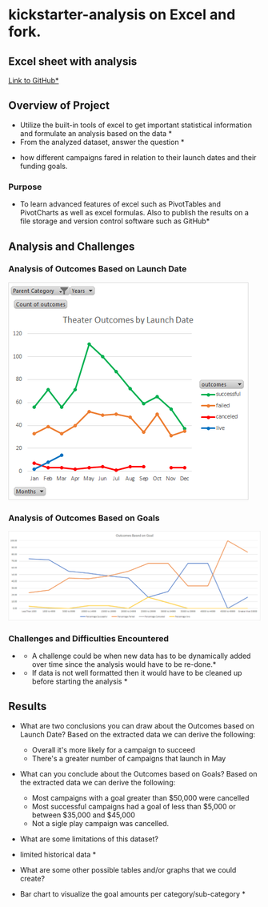 # kickstarter-analysis on Excel and fork.

## Excel sheet with analysis
[Link to GitHub*](https://github.com/IrvingHdez/kickstarter-analysis/blob/main/Kickstarter_Challenge.xlsx)

## Overview of Project
* Utilize the built-in tools of excel to get important statistical information and formulate an analysis based on the data *
* From the analyzed dataset, answer the question *
- how different campaigns fared in relation to their launch dates and their funding goals.

### Purpose
* To learn advanced features of excel such as PivotTables and PivotCharts as well as excel formulas.
Also to publish the results on a file storage and version control software such as GitHub*

## Analysis and Challenges

### Analysis of Outcomes Based on Launch Date
![Theater Outcomes vs Launch Date](https://github.com/IrvingHdez/kickstarter-analysis/blob/main/resources/Theater_Outcomes_vs_Launch.png)

### Analysis of Outcomes Based on Goals
![Plays Outcomes vs Goals](https://github.com/IrvingHdez/kickstarter-analysis/blob/main/resources/Outcomes_vs_Goals.png)

### Challenges and Difficulties Encountered
* - A challenge could be when new data has to be dynamically added over time since the analysis would have to be re-done.*
* - If data is not well formatted then it would have to be cleaned up before starting the analysis *

## Results

- What are two conclusions you can draw about the Outcomes based on Launch Date?
Based on the extracted data we can derive the following:
  - Overall it's more likely for a campaign to succeed
  - There's a greater number of campaigns that launch in May

- What can you conclude about the Outcomes based on Goals?
Based on the extracted data we can derive the following:
  - Most campaigns with a goal greater than $50,000 were cancelled
  - Most successful campaigns had a goal of less than $5,000 or between $35,000 and $45,000
  - Not a sigle play campaign was cancelled.

- What are some limitations of this dataset?
* limited historical data *

- What are some other possible tables and/or graphs that we could create?
* Bar chart to visualize the goal amounts per category/sub-category * 